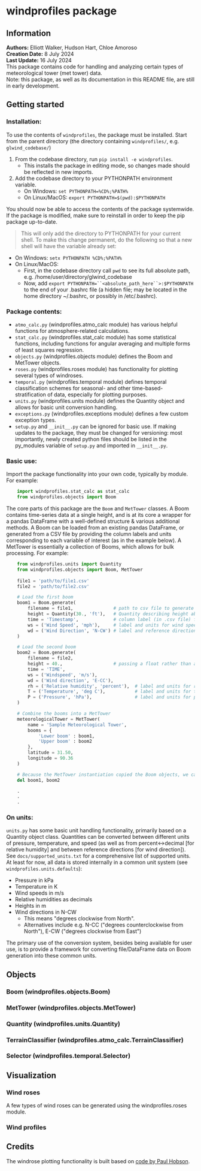 windprofiles package
====================

Information
----------

**Authors:** Elliott Walker, Hudson Hart, Chloe Amoroso  
**Creation Date:** 8 July 2024  
**Last Update:** 16 July 2024  
This package contains code for handling and analyzing certain types of meteorological tower (met tower) data.  
Note: this package, as well as its documentation in this README file, are still in early development.  


Getting started
---------------

### Installation:

To use the contents of `windprofiles`, the package must be installed. Start from the parent directory (the directory containing `windprofiles/`, e.g. `glwind_codebase/`)
1. From the codebase directory, run `pip install -e windprofiles`.  
    * This installs the package in editing mode, so changes made should be reflected in new imports.  
2. Add the codebase directory to your PYTHONPATH environment variable.  
    * On Windows: `set PYTHONPATH=%CD%;%PATH%`  
    * On Linux/MacOS: `export PYTHONPATH=$(pwd):$PYTHONPATH`  

You should now be able to access the contents of the package systemwide. If the package is modified, make sure to reinstall in order to keep the pip package up-to-date.  

> This will only add the directory to PYTHONPATH for your current shell. To make this change permanent, do the following so that a new shell will have the variable already set:
* On Windows: `setx PYTHONPATH %CD%;%PATH%`
* On Linux/MacOS:
    * First, in the codebase directory call `pwd` to see its full absolute path, e.g. /home/user/directory/glwind_codebase
    * Now, add `export PYTHONPATH=``<absolute_path_here``>:$PYTHONPATH` to the end of your .bashrc file (a hidden file; may be located in the home directory ~/.bashrc, or possibly in /etc/.bashrc).


### Package contents:

* `atmo_calc.py` (windprofiles.atmo_calc module) has various helpful functions for atmosphere-related calculations.  
* `stat_calc.py` (windprofiles.stat_calc module) has some statistical functions, including functions for angular averaging and multiple forms of least squares regression.
* `objects.py` (windprofiles.objects module) defines the Boom and MetTower objects.  
* `roses.py` (windprofiles.roses module) has functionality for plotting several types of windroses.  
* `temporal.py` (windprofiles.temporal module) defines temporal classification schemes for seasonal- and other time-based- stratification of data, especially for plotting purposes.  
* `units.py` (windprofiles.units module) defines the Quantity object and allows for basic unit conversion handling.
* `exceptions.py` (windprofiles.exceptions module) defines a few custom exception types.  
* `setup.py` and `__init__.py` can be ignored for basic use. If making updates to the package, they must be changed for versioning: most importantly, newly created python files should be listed in the py_modules variable of `setup.py` and imported in `__init__.py`.  


### Basic use:

Import the package functionality into your own code, typically by module. For example:  

```python
    import windprofiles.stat_calc as stat_calc
    from windprofiles.objects import Boom
```

The core parts of this package are the `Boom` and `MetTower` classes. A Boom contains time-series data at a single height, and is at its core a wrapper for a pandas DataFrame with a well-defined structure & various additional methods. A Boom can be loaded from an existing pandas DataFrame, or generated from a CSV file by providing the column labels and units corresponding to each variable of interest (as in the example below). A MetTower is essentially a collection of Booms, which allows for bulk processing. For example:

```python
    from windprofiles.units import Quantity
    from windprofiles.objects import Boom, MetTower
    
    file1 = 'path/to/file1.csv'
    file2 = 'path/to/file2.csv'

    # Load the first boom
    boom1 = Boom.generate(
        filename = file1,               # path to csv file to generate Boom from
        height = Quantity(30., 'ft'),   # Quantity describing height above ground
        time = 'Timestamp',             # column label (in .csv file) for time stamp
        ws = ('Wind Speed', 'mph'),     # label and units for wind speed
        wd = ('Wind Direction', 'N-CW') # label and reference direction for wind direction
    )

    # Load the second boom
    boom2 = Boom.generate(
        filename = file2,
        height = 40.,                   # passing a float rather than a Quantity defaults to being interpreted as meters
        time = 'TIME',
        ws = ('Windspeed', 'm/s'),
        wd = ('Wind direction', 'E-CC'),
        rh = ('Relative humidity', 'percent'),  # label and units for relative humidity (percent vs dec[imal])
        T = ('Temperature', 'deg C'),           # label and units for temperature
        P = ('Pressure', 'hPa'),                # label and units for pressure
    )

    # Combine the booms into a MetTower
    meteorologicalTower = MetTower(
        name = 'Sample Meteorological Tower',
        booms = {
            'Lower boom' : boom1,
            'Upper boom' : boom2
        },
        latitude = 31.50,
        longitude = 90.36
    )

    # Because the MetTower instantiation copied the Boom objects, we can delete the originals to free memory
    del boom1, boom2

    .
    .
    .

```


### On units:

`units.py` has some basic unit handling functionality, primarily based on a Quantity object class. Quantities can be converted between different units of pressure, temperature, and speed (as well as from percent<->decimal [for relative humidity] and between reference directions [for wind direction]). See `docs/supported_units.txt` for a comprehensive list of supported units.  
At least for now, all data is stored internally in a common unit system (see `windprofiles.units.defaults`):  
* Pressure in kPa  
* Temperature in K  
* Wind speeds in m/s  
* Relative humidities as decimals  
* Heights in m  
* Wind directions in N-CW  
    - This means "degrees clockwise from North".  
    - Alternatives include e.g. N-CC ("degrees counterclockwise from North"), E-CW ("degrees clockwise from East")  

The primary use of the conversion system, besides being available for user use, is to provide a framework for converting file/DataFrame data on Boom generation into these common units.  


Objects
--------

### Boom (windprofiles.objects.Boom)


### MetTower (windprofiles.objects.MetTower)


### Quantity (windprofiles.units.Quantity)


### TerrainClassifier (windprofiles.atmo_calc.TerrainClassifier)


### Selector (windprofiles.temporal.Selector)


Visualization
-------------

### Wind roses

A few types of wind roses can be generated using the windprofiles.roses module.


### Wind profiles


Credits
--------

The windrose plotting functionality is built based on [code by Paul Hobson](https://gist.github.com/phobson/41b41bdd157a2bcf6e14).
